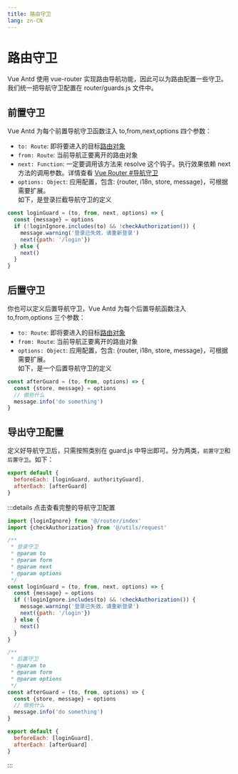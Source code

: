 ```yaml
---
title: 路由守卫
lang: zn-CN
---
```

# 路由守卫
Vue Antd 使用 vue-router 实现路由导航功能，因此可以为路由配置一些守卫。  
我们统一把导航守卫配置在 router/guards.js 文件中。

## 前置守卫
Vue Antd 为每个前置导航守卫函数注入 to,from,next,options 四个参数：
* `to: Route`: 即将要进入的目标[路由对象](https://router.vuejs.org/zh/api/#%E8%B7%AF%E7%94%B1%E5%AF%B9%E8%B1%A1)
* `from: Route`: 当前导航正要离开的路由对象
* `next: Function`: 一定要调用该方法来 resolve 这个钩子。执行效果依赖 next 方法的调用参数。详情查看 [Vue Router #导航守卫](https://router.vuejs.org/zh/guide/advanced/navigation-guards.html)
* `options: Object`: 应用配置，包含: {router, i18n, store, message}，可根据需要扩展。  
如下，是登录拦截导航守卫的定义
```js
const loginGuard = (to, from, next, options) => {
  const {message} = options
  if (!loginIgnore.includes(to) && !checkAuthorization()) {
    message.warning('登录已失效，请重新登录')
    next({path: '/login'})
  } else {
    next()
  }
}
```

## 后置守卫
你也可以定义后置导航守卫，Vue Antd 为每个后置导航函数注入 to,from,options 三个参数：
* `to: Route`: 即将要进入的目标[路由对象](https://router.vuejs.org/zh/api/#%E8%B7%AF%E7%94%B1%E5%AF%B9%E8%B1%A1)
* `from: Route`: 当前导航正要离开的路由对象
* `options: Object`: 应用配置，包含: {router, i18n, store, message}，可根据需要扩展。  
如下，是一个后置导航守卫的定义
```js
const afterGuard = (to, from, options) => {
  const {store, message} = options
  // 做些什么
  message.info('do something')
}
```

## 导出守卫配置
定义好导航守卫后，只需按照类别在 guard.js 中导出即可。分为两类，`前置守卫`和`后置守卫`。如下：
```js
export default {
  beforeEach: [loginGuard, authorityGuard],
  afterEach: [afterGuard]
}
```

:::details 点击查看完整的导航守卫配置
```js
import {loginIgnore} from '@/router/index'
import {checkAuthorization} from '@/utils/request'

/**
 * 登录守卫
 * @param to
 * @param form
 * @param next
 * @param options
 */
const loginGuard = (to, from, next, options) => {
  const {message} = options
  if (!loginIgnore.includes(to) && !checkAuthorization()) {
    message.warning('登录已失效，请重新登录')
    next({path: '/login'})
  } else {
    next()
  }
}

/**
 * 后置守卫
 * @param to
 * @param form
 * @param options
 */
const afterGuard = (to, from, options) => {
  const {store, message} = options
  // 做些什么
  message.info('do something')
}

export default {
  beforeEach: [loginGuard],
  afterEach: [afterGuard]
}
```
:::

